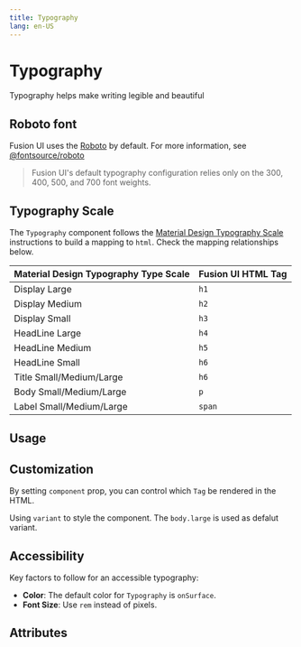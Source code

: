 ```yaml
---
title: Typography
lang: en-US
---
```


<script setup lang="ts">
  import props from "../../../example/typography/description/en-props.ts";
</script>

# Typography

Typography helps make writing legible and beautiful

## Roboto font

Fusion UI uses the [Roboto](https://fonts.google.com/specimen/Roboto) by default. For more information, see [@fontsource/roboto](https://www.npmjs.com/package/@fontsource/roboto)

> Fusion UI's default typography configuration relies only on the 300, 400, 500, and 700 font weights.

## Typography Scale

The `Typography` component follows the [Material Design Typography Scale](https://m3.material.io/styles/typography/type-scale-tokens) instructions to build a mapping to `html`. Check the mapping relationships below.

| Material Design Typography Type Scale | Fusion UI HTML Tag |
|:--------------------------------------|:-------------------|
| Display Large                         | `h1`               |
| Display Medium                        | `h2`               |
| Display Small                         | `h3`               |
| HeadLine Large                        | `h4`               |
| HeadLine Medium                       | `h5`               |
| HeadLine Small                        | `h6`               |
| Title Small/Medium/Large              | `h6`               |
| Body Small/Medium/Large               | `p`                |
| Label Small/Medium/Large              | `span`             |

## Usage

<demo src="../../../example/typography/basic.vue" />

## Customization

By setting `component` prop, you can control which `Tag` be rendered in the HTML.

Using `variant` to style the component. The `body.large` is used as defalut variant.

<demo src="../../../example/typography/customization.vue" />

## Accessibility

Key factors to follow for an accessible typography:

* **Color**: The default color for `Typography` is `onSurface`.
* **Font Size**: Use `rem` instead of pixels.

## Attributes

<table-block type="propsEn" :data="props" />

